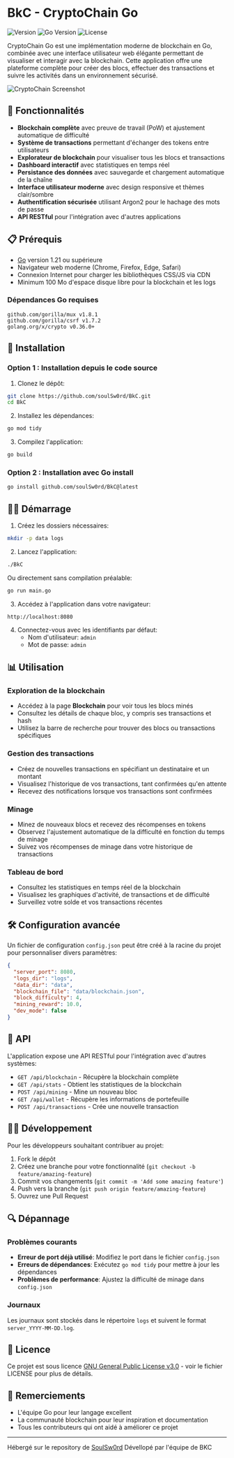 # BkC - CryptoChain Go

![Version](https://img.shields.io/badge/version-1.2.0-blue.svg)
![Go Version](https://img.shields.io/badge/Go-1.21+-00ADD8.svg)
![License](https://img.shields.io/badge/license-GPL%20v3-green.svg)

CryptoChain Go est une implémentation moderne de blockchain en Go, combinée avec une interface utilisateur web élégante permettant de visualiser et interagir avec la blockchain. Cette application offre une plateforme complète pour créer des blocs, effectuer des transactions et suivre les activités dans un environnement sécurisé.

![CryptoChain Screenshot](https://via.placeholder.com/800x400?text=CryptoChain+Go+Screenshot)

## 🚀 Fonctionnalités

- **Blockchain complète** avec preuve de travail (PoW) et ajustement automatique de difficulté
- **Système de transactions** permettant d'échanger des tokens entre utilisateurs
- **Explorateur de blockchain** pour visualiser tous les blocs et transactions
- **Dashboard interactif** avec statistiques en temps réel
- **Persistance des données** avec sauvegarde et chargement automatique de la chaîne
- **Interface utilisateur moderne** avec design responsive et thèmes clair/sombre
- **Authentification sécurisée** utilisant Argon2 pour le hachage des mots de passe
- **API RESTful** pour l'intégration avec d'autres applications

## 📋 Prérequis

- [Go](https://golang.org/dl/) version 1.21 ou supérieure
- Navigateur web moderne (Chrome, Firefox, Edge, Safari)
- Connexion Internet pour charger les bibliothèques CSS/JS via CDN
- Minimum 100 Mo d'espace disque libre pour la blockchain et les logs

### Dépendances Go requises

```
github.com/gorilla/mux v1.8.1
github.com/gorilla/csrf v1.7.2
golang.org/x/crypto v0.36.0+
```

## 🔧 Installation

### Option 1 : Installation depuis le code source

1. Clonez le dépôt:

```bash
git clone https://github.com/soulSw0rd/BkC.git
cd BkC
```

2. Installez les dépendances:

```bash
go mod tidy
```

3. Compilez l'application:

```bash
go build
```

### Option 2 : Installation avec Go install

```bash
go install github.com/soulSw0rd/BkC@latest
```

## 🏃‍♂️ Démarrage

1. Créez les dossiers nécessaires:

```bash
mkdir -p data logs
```

2. Lancez l'application:

```bash
./BkC
```

Ou directement sans compilation préalable:

```bash
go run main.go
```

3. Accédez à l'application dans votre navigateur:

```
http://localhost:8080
```

4. Connectez-vous avec les identifiants par défaut:
   - Nom d'utilisateur: `admin`
   - Mot de passe: `admin`

## 📊 Utilisation

### Exploration de la blockchain

- Accédez à la page **Blockchain** pour voir tous les blocs minés
- Consultez les détails de chaque bloc, y compris ses transactions et hash
- Utilisez la barre de recherche pour trouver des blocs ou transactions spécifiques

### Gestion des transactions

- Créez de nouvelles transactions en spécifiant un destinataire et un montant
- Visualisez l'historique de vos transactions, tant confirmées qu'en attente
- Recevez des notifications lorsque vos transactions sont confirmées

### Minage

- Minez de nouveaux blocs et recevez des récompenses en tokens
- Observez l'ajustement automatique de la difficulté en fonction du temps de minage
- Suivez vos récompenses de minage dans votre historique de transactions

### Tableau de bord

- Consultez les statistiques en temps réel de la blockchain
- Visualisez les graphiques d'activité, de transactions et de difficulté
- Surveillez votre solde et vos transactions récentes

## 🛠️ Configuration avancée

Un fichier de configuration `config.json` peut être créé à la racine du projet pour personnaliser divers paramètres:

```json
{
  "server_port": 8080,
  "logs_dir": "logs",
  "data_dir": "data",
  "blockchain_file": "data/blockchain.json",
  "block_difficulty": 4,
  "mining_reward": 10.0,
  "dev_mode": false
}
```

## 🔄 API

L'application expose une API RESTful pour l'intégration avec d'autres systèmes:

- `GET /api/blockchain` - Récupère la blockchain complète
- `GET /api/stats` - Obtient les statistiques de la blockchain
- `POST /api/mining` - Mine un nouveau bloc
- `GET /api/wallet` - Récupère les informations de portefeuille
- `POST /api/transactions` - Crée une nouvelle transaction

## 👩‍💻 Développement

Pour les développeurs souhaitant contribuer au projet:

1. Fork le dépôt
2. Créez une branche pour votre fonctionnalité (`git checkout -b feature/amazing-feature`)
3. Commit vos changements (`git commit -m 'Add some amazing feature'`)
4. Push vers la branche (`git push origin feature/amazing-feature`)
5. Ouvrez une Pull Request

## 🔍 Dépannage

### Problèmes courants

- **Erreur de port déjà utilisé**: Modifiez le port dans le fichier `config.json`
- **Erreurs de dépendances**: Exécutez `go mod tidy` pour mettre à jour les dépendances
- **Problèmes de performance**: Ajustez la difficulté de minage dans `config.json`

### Journaux

Les journaux sont stockés dans le répertoire `logs` et suivent le format `server_YYYY-MM-DD.log`.

## 📜 Licence

Ce projet est sous licence [GNU General Public License v3.0](LICENSE) - voir le fichier LICENSE pour plus de détails.

## 🙏 Remerciements

- L'équipe Go pour leur langage excellent
- La communauté blockchain pour leur inspiration et documentation
- Tous les contributeurs qui ont aidé à améliorer ce projet

---

Hébergé sur le repository de [SoulSw0rd](https://github.com/soulSw0rd)
Dévellopé par l'équipe de BKC
